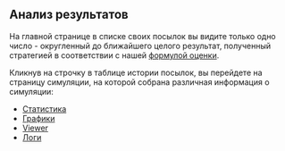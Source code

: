 ## Анализ результатов

На главной странице в списке своих посылок вы видите только одно число - округленный до ближайшего целого результат, полученный стратегией в соответствии с нашей [формулой оценки](stats.md#result_formula).

Кликнув на строчку в таблице истории посылок, вы перейдете на страницу симуляции, на которой собрана различная информация о симуляции:

- [Статистика](stats.md)
- [Графики](charts.md)
- [Viewer](viewer.md)
- [Логи](logs.md)
